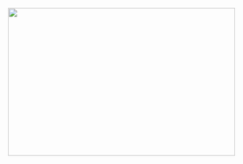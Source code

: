 <p align="center">
  <img width="460" height="300" src="https://github-readme-stats.vercel.app/api?username=arseniypetrikor&count_private=true&show_icons=true">
</p>
